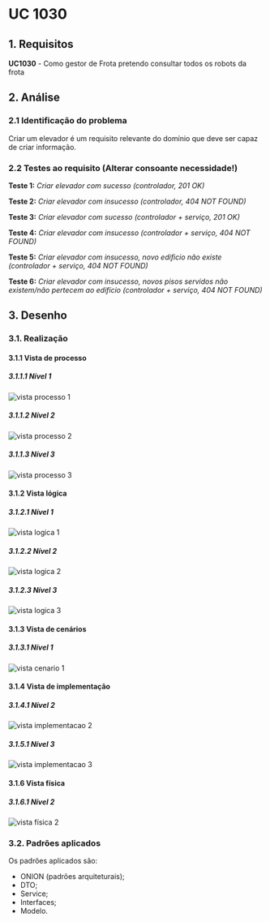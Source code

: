 # UC 1030

## 1. Requisitos

**UC1030** - Como gestor de Frota pretendo consultar todos os robots da frota

## 2. Análise

### 2.1 Identificação do problema

Criar um elevador é um requisito relevante do domínio que deve ser capaz de criar informação.

### 2.2 Testes ao requisito (Alterar consoante necessidade!)

**Teste 1:** *Criar elevador com sucesso (controlador, 201 OK)*

**Teste 2:** *Criar elevador com insucesso (controlador, 404 NOT FOUND)*

**Teste 3:** *Criar elevador com sucesso (controlador + serviço, 201 OK)*

**Teste 4:** *Criar elevador com insucesso (controlador + serviço, 404 NOT FOUND)*

**Teste 5:** *Criar elevador com insucesso, novo edificio não existe (controlador + serviço, 404 NOT FOUND)*

**Teste 6:** *Criar elevador com insucesso, novos pisos servidos não existem/não pertecem ao edifício (controlador + serviço, 404 NOT FOUND)*

## 3. Desenho

### 3.1. Realização

#### 3.1.1 Vista de processo

##### 3.1.1.1 Nível 1

![vista processo 1](vp1.svg "Vista processo - nível 1")

##### 3.1.1.2 Nível 2

![vista processo 2](vp2.svg "Vista processo - nível 2")

##### 3.1.1.3 Nível 3

![vista processo 3](vp3.svg "Vista processo - nível 3")

#### 3.1.2 Vista lógica

##### 3.1.2.1 Nível 1

![vista logica 1](/docs/logical_view/sprint2/level1/vl1.svg "Vista lógica - nível 1")

##### 3.1.2.2 Nível 2

![vista logica 2](/docs/logical_view/sprint2/level2/vl2.svg "Vista lógica - nível 2")

##### 3.1.2.3 Nível 3

![vista logica 3](/docs/logical_view/sprint2/level3/vl3.svg "Vista lógica - nível 3")

#### 3.1.3 Vista de cenários

##### 3.1.3.1 Nível 1

![vista cenario 1](/docs/scenario_view/level1/sv1.svg "Vista cenário - nível 1")

#### 3.1.4 Vista de implementação

##### 3.1.4.1 Nível 2

![vista implementacao 2](/docs/implementation_view/iv2.svg "Vista implementação - nível 2")

##### 3.1.5.1 Nível 3

![vista implementacao 3](/docs/implementation_view/sprint2/iv3.svg "Vista implementação - nível 3")

#### 3.1.6 Vista física

##### 3.1.6.1 Nível 2

![vista física 2](/docs/physical_view/level2/sprint2/vf2.svg "Vista física - nível 2")

### 3.2. Padrões aplicados

Os padrões aplicados são:

- ONION (padrões arquiteturais);
- DTO;
- Service;
- Interfaces;
- Modelo.

